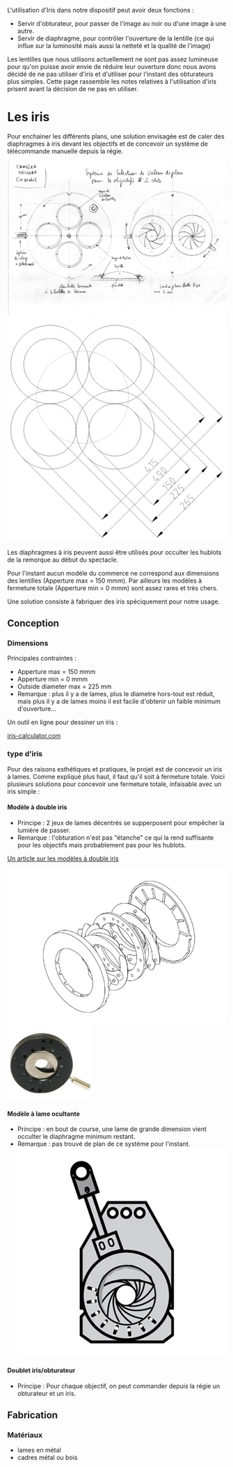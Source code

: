L'utilisation d'Iris dans notre dispositif peut avoir deux fonctions :
- Servir d'obturateur, pour passer de l'image au noir ou d'une image à une autre.
- Servir de diaphragme, pour contrôler l'ouverture de la lentille (ce qui influe sur la luminosité mais aussi la netteté et la qualité de l'image)

Les lentilles que nous utilisons actuellement ne sont pas assez lumineuse pour qu'on puisse avoir envie de réduire leur ouverture donc nous avons décidé de ne pas utiliser d'iris et d'utiliser pour l'instant des obturateurs plus simples. Cette page rassemble les notes relatives à l'utilisation d'iris prisent avant la décision de ne pas en utiliser.

# Les iris

Pour enchainer les différents plans, une solution envisagée est de caler des diaphragmes à iris devant les objectifs et de concevoir un système de télécommande manuelle depuis la régie.

![planchette et iris](/contenu/plans/planchette_V01.jpeg)
![Mesures planchette](../plans/planchette-draft.png)


Les diaphragmes à iris peuvent aussi être utilisés pour occulter les hublots de la remorque au début du spectacle.

Pour l'instant aucun modèle du commerce ne correspond aux dimensions des lentilles (Apperture max = 150 mmm). Par ailleurs les modèles à fermeture totale (Apperture min = 0 mmm) sont assez rares et très chers.

Une solution consiste à fabriquer des iris spéciquement pour notre usage.

## Conception

### Dimensions

Principales contraintes :
- Apperture max = 150 mmm
- Apperture min = 0 mmm
- Outside diameter max = 225 mm
- Remarque : plus il y a de lames, plus le diametre hors-tout est réduit, mais plus il y a de lames moins il est facile d'obtenir un faible minimum d'ouverture...

Un outil en ligne pour dessiner un iris :

[iris-calculator.com](https://iris-calculator.com/)

### type d'iris

Pour des raisons esthétiques et pratiques, le projet est de concevoir un iris à lames. Comme expliqué plus haut, il faut qu'il soit à fermeture totale. Voici plusieurs solutions pour concevoir une fermeture totale, infaisable avec un iris simple :

#### Modèle à double iris

- Principe : 2 jeux de lames décentrés se supperposent pour empêcher la lumière de passer.
- Remarque : l'obturation n'est pas "étanche" ce qui la rend suffisante pour les objectifs mais probablement pas pour les hublots.

[Un article sur les modèles à double iris](https://iris-calculator.com/full-closure/)

![iris double plan](/contenu/plans/dual_plane_iris.jpg)
![iris double plan](/contenu/photos/iris_double.jpg)  

#### Modèle à lame ocultante

- Principe : en bout de course, une lame de grande dimension vient occulter le diaphragme minimum restant.
- Remarque : pas trouvé de plan de ce système pour l'instant.
![iris lame occultante](/contenu/dessins/iris_lame_occultante.jpg)

#### Doublet iris/obturateur

- Principe : Pour chaque objectif, on peut commander depuis la régie un obturateur et un iris.

## Fabrication

### Matériaux

- lames en métal
- cadres métal ou bois


